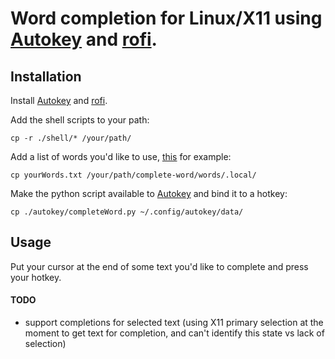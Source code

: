 # Word completion for Linux/X11 using [Autokey](https://github.com/autokey/autokey) and [rofi](https://github.com/davatorium/rofi).

## Installation

Install [Autokey](https://github.com/autokey/autokey) and [rofi](https://github.com/davatorium/rofi).

Add the shell scripts to your path:

`cp -r ./shell/* /your/path/`

Add a list of words you'd like to use, [this](https://github.com/first20hours/google-10000-english/blob/master/google-10000-english.txt) for example:

`cp yourWords.txt /your/path/complete-word/words/.local/`

Make the python script available to [Autokey](https://github.com/autokey/autokey) and bind it to a hotkey:

`cp ./autokey/completeWord.py ~/.config/autokey/data/`

## Usage

Put your cursor at the end of some text you'd like to complete and press your hotkey.

#### TODO

- support completions for selected text (using X11 primary selection at the moment to get text for completion, and can't identify this state vs lack of selection)


